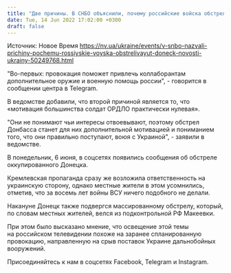 ```yaml
---
title: "Две причины. В СНБО объяснили, почему российские войска обстреливают Донецк"
date: Tue, 14 Jun 2022 17:02:00 +0300
draft: false
---
```

Источник: Новое Время https://nv.ua/ukraine/events/v-snbo-nazvali-prichiny-pochemu-rossiyskie-voyska-obstrelivayut-doneck-novosti-ukrainy-50249768.html


"Во-первых: провокация поможет привлечь коллаборантам дополнительное оружие и военную помощь россии", - говорится в сообщении центра в Telegram.

В ведомстве добавили, что второй причиной является то, что «мотивация большинства солдат ОРДЛО практически нулевая».

"Они не понимают чьи интересы отвоевывают, поэтому обстрел Донбасса станет для них дополнительной мотивацией и пониманием того, что они правильно поступают, воюя с Украиной", - заявили в ведомстве.

В понедельник, 6 июня, в соцсетях появились сообщения об обстреле оккупированного Донецка.

 Кремлевская пропаганда сразу же возложила ответственность на украинскую сторону, однако местные жители в этом усомнились, отметив, что за восемь лет войны ВСУ ничего подобного не делали.

Накануне Донецк также подвергся массированному обстрелу, который, по словам местных жителей, велся из подконтрольной РФ Макеевки.

При этом было высказано мнение, что освещение этой темы на российском телевидении похоже на заранее спланированную провокацию, направленную на срыв поставок Украине дальнобойных вооружений.

Присоединяйтесь к нам в соцсетях Facebook, Telegram и Instagram.
